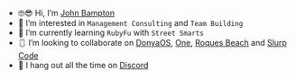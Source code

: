 - 🤓😎 Hi, I’m [John Bampton](https://github.com/jbampton)
- 💼 I’m interested in `Management Consulting` and `Team Building`
- 💎 I’m currently learning `RubyFu` with `Street Smarts`
- 🩱 I’m looking to collaborate on [DonyaOS](https://github.com/DonyaOS),
  [One](https://github.com/One-Language), [Roques Beach](https://github.com/RoquesBeach) and [Slurp Code](https://github.com/slurpcode)
- 💾 I hang out all the time on [Discord](https://discord.gg/sFCE2HcMCa)
